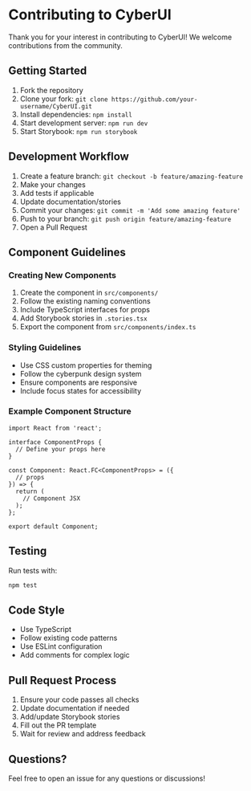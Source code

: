 # Contributing to CyberUI

Thank you for your interest in contributing to CyberUI! We welcome contributions from the community.

## Getting Started

1. Fork the repository
2. Clone your fork: `git clone https://github.com/your-username/CyberUI.git`
3. Install dependencies: `npm install`
4. Start development server: `npm run dev`
5. Start Storybook: `npm run storybook`

## Development Workflow

1. Create a feature branch: `git checkout -b feature/amazing-feature`
2. Make your changes
3. Add tests if applicable
4. Update documentation/stories
5. Commit your changes: `git commit -m 'Add some amazing feature'`
6. Push to your branch: `git push origin feature/amazing-feature`
7. Open a Pull Request

## Component Guidelines

### Creating New Components

1. Create the component in `src/components/`
2. Follow the existing naming conventions
3. Include TypeScript interfaces for props
4. Add Storybook stories in `.stories.tsx`
5. Export the component from `src/components/index.ts`

### Styling Guidelines

- Use CSS custom properties for theming
- Follow the cyberpunk design system
- Ensure components are responsive
- Include focus states for accessibility

### Example Component Structure

```tsx
import React from 'react';

interface ComponentProps {
  // Define your props here
}

const Component: React.FC<ComponentProps> = ({
  // props
}) => {
  return (
    // Component JSX
  );
};

export default Component;
```

## Testing

Run tests with:
```bash
npm test
```

## Code Style

- Use TypeScript
- Follow existing code patterns
- Use ESLint configuration
- Add comments for complex logic

## Pull Request Process

1. Ensure your code passes all checks
2. Update documentation if needed
3. Add/update Storybook stories
4. Fill out the PR template
5. Wait for review and address feedback

## Questions?

Feel free to open an issue for any questions or discussions!
